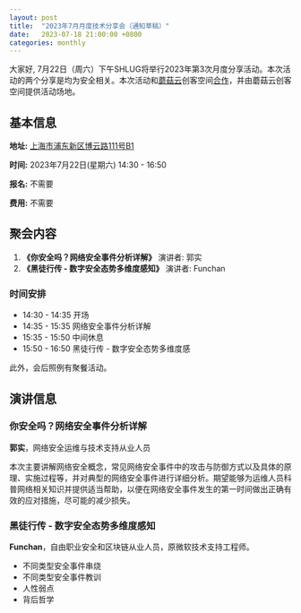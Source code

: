```yaml
---
layout: post
title:  "2023年7月月度技术分享会（通知草稿）"
date:   2023-07-18 21:00:00 +0800
categories: monthly
---
```

大家好, 7月22日（周六）下午SHLUG将举行2023年第3次月度分享活动。本次活动的两个分享是均为安全相关。本次活动和[蘑菇云](http://www.mushroomcloud.cc/)创客空间[合作](https://hdxu.cn/BJEti)，并由蘑菇云创客空间提供活动场地。

## 基本信息

**地址:** [上海市浦东新区博云路111号B1](https://j.map.baidu.com/75/QUA)

**时间:** 2023年7月22日(星期六) 14:30 - 16:50

**报名:** 不需要

**费用:** 不需要

## 聚会内容
1. **《你安全吗？网络安全事件分析详解》** 演讲者: 郭实
2. **《黑徒行传 - 数字安全态势多维度感知》** 演讲者: Funchan

### 时间安排
- 14:30 - 14:35 开场
- 14:35 - 15:35 网络安全事件分析详解
- 15:35 - 15:50 中间休息
- 15:50 - 16:50 黑徒行传 - 数字安全态势多维度感

此外，会后照例有聚餐活动。

## 演讲信息

### 你安全吗？网络安全事件分析详解

**郭实**，网络安全运维与技术支持从业人员

本次主要讲解网络安全概念，常见网络安全事件中的攻击与防御方式以及具体的原理、实施过程等，并对典型的网络安全事件进行详细分析。期望能够为运维人员科普网络相关知识并提供适当帮助，以便在网络安全事件发生的第一时间做出正确有效的应对措施，尽可能的减少损失。

### 黑徒行传 - 数字安全态势多维度感知

**Funchan**，自由职业安全和区块链从业人员，原微软技术支持工程师。

- 不同类型安全事件串烧
- 不同类型安全事件教训
- 人性弱点 
- 背后哲学
